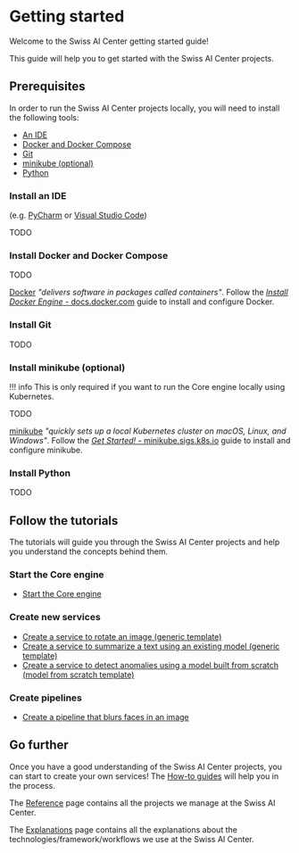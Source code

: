 # Getting started

Welcome to the Swiss AI Center getting started guide!

This guide will help you to get started with the Swiss AI Center projects.

## Prerequisites

In order to run the Swiss AI Center projects locally, you will need to install
the following tools:

- [An IDE](#install-an-ide)
- [Docker and Docker Compose](#install-docker-and-docker-compose)
- [Git](#install-git)
- [minikube (optional)](#install-minikube-optional)
- [Python](#install-python)

### Install an IDE

(e.g. [PyCharm](https://www.jetbrains.com/pycharm/) or
[Visual Studio Code](https://code.visualstudio.com/))

TODO

### Install Docker and Docker Compose

TODO

[Docker](https://docker.com/)
_"delivers software in packages called containers"_. Follow the
[_Install Docker Engine_ - docs.docker.com](https://docs.docker.com/engine/install/)
guide to install and configure Docker.

### Install Git

TODO

### Install minikube (optional)

!!! info
    This is only required if you want to run the Core engine locally using
    Kubernetes.

TODO

[minikube](https://minikube.sigs.k8s.io/)
_"quickly sets up a local Kubernetes cluster on macOS, Linux, and Windows"_.
Follow the
[_Get Started!_ - minikube.sigs.k8s.io](https://minikube.sigs.k8s.io/docs/start/)
guide to install and configure minikube.

### Install Python

TODO

## Follow the tutorials

The tutorials will guide you through the Swiss AI Center projects and help you
understand the concepts behind them.

### Start the Core engine

- [Start the Core engine](./start-the-core-engine.md)

### Create new services

- [Create a service to rotate an image (generic template)](./create-a-service-to-rotate-an-image.md)
- [Create a service to summarize a text using an existing model (generic template)](./create-a-service-to-summarize-a-text-using-an-existing-model.md)
- [Create a service to detect anomalies using a model built from scratch (model from scratch template)](./create-a-service-to-detect-anomalies-using-a-model-built-from-scratch.md)

### Create pipelines

- [Create a pipeline that blurs faces in an image](./create-a-pipeline-that-blurs-faces-in-an-image.md)

## Go further

Once you have a good understanding of the Swiss AI Center projects, you can
start to create your own services! The
[How-to guides](../how-to-guides/index.md) will help you in the process.

The [Reference](../reference/index.md) page contains all the projects we manage
at the Swiss AI Center.

The [Explanations](../explanations/index.md) page contains all the explanations
about the technologies/framework/workflows we use at the Swiss AI Center.
